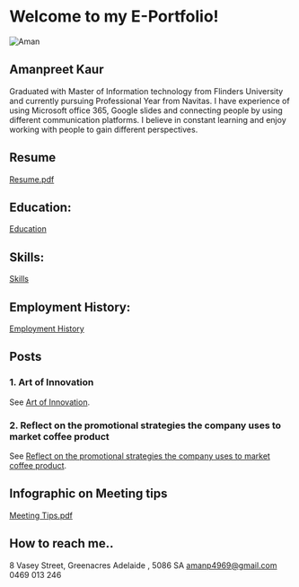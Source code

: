 # Welcome to my E-Portfolio!
![Aman](https://user-images.githubusercontent.com/48699383/101231103-ecf1f000-36f8-11eb-9cac-1988a5dd4807.jpg)

## Amanpreet Kaur
Graduated with Master of Information technology from Flinders University and currently pursuing Professional Year from Navitas. I have experience of using Microsoft office 365, Google slides and connecting people by using different communication platforms. I believe in constant learning and enjoy working with people to gain different perspectives.
## Resume
[Resume.pdf](https://github.com/Amansanghera/amanpreet.github.io/files/5613913/Resume.pdf)
## Education:
[Education](https://github.com/Amansanghera/amanpreet.github.io/wiki/Education)
## Skills:
[Skills](https://github.com/Amansanghera/amanpreet.github.io/wiki/Skills)

## Employment History:
[Employment History](https://github.com/Amansanghera/amanpreet.github.io/wiki/Employment-History)

## Posts
### 1. Art of Innovation
See [Art of Innovation](https://github.com/Amansanghera/amanpreet.github.io/wiki/Art-of-Innovation).

### 2. Reflect on the promotional strategies the company uses to market coffee product
See [Reflect on the promotional strategies the company uses to market coffee product](https://github.com/Amansanghera/amanpreet.github.io/wiki/Reflect-on-the-promotional-strategies-the-company-uses-to-market-coffee-product).

## Infographic on Meeting tips
[Meeting Tips.pdf](https://github.com/Amansanghera/amanpreet.github.io/files/5613905/Meeting.Tips.pdf)

## How to reach me..
8 Vasey Street, Greenacres
Adelaide , 5086
SA
amanp4969@gmail.com
0469 013 246
